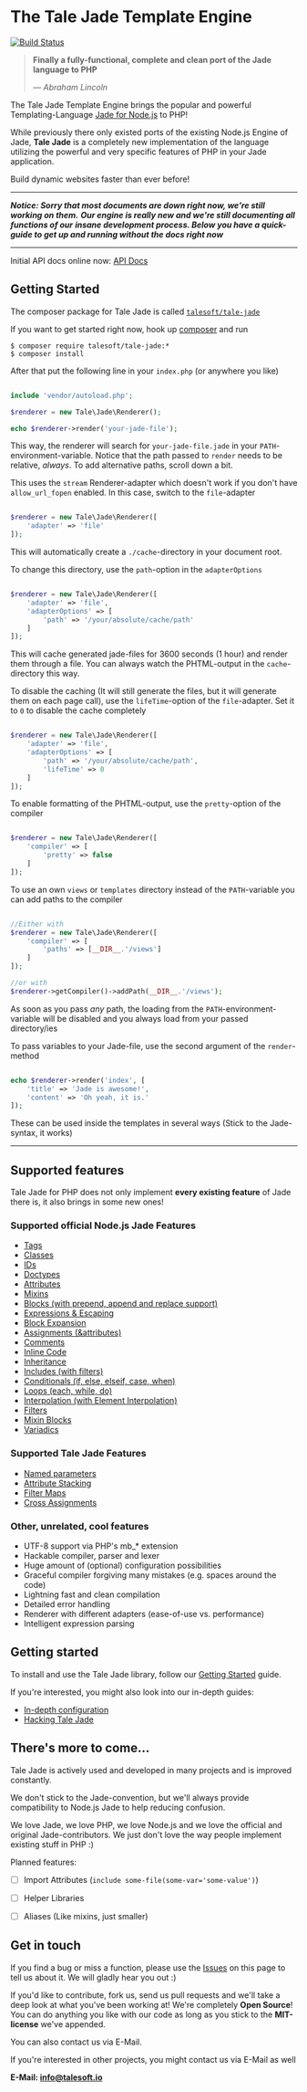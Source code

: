 

# The Tale Jade Template Engine

[![Build Status](https://travis-ci.org/Talesoft/tale-jade.svg?branch=master)](https://travis-ci.org/Talesoft/tale-jade)


> **Finally a fully-functional, complete and clean port of the Jade language to PHP**
>
> *— Abraham Lincoln*


The Tale Jade Template Engine brings the popular and powerful Templating-Language [Jade for Node.js](http://jade-lang.com) to PHP!

While previously there only existed ports of the existing Node.js Engine of Jade, **Tale Jade** is a completely new
implementation of the language utilizing the powerful and very specific features of PHP in your Jade application.

Build dynamic websites faster than ever before!


---


***Notice: Sorry that most documents are down right now, we're still working on them.***
***Our engine is really new and we're still documenting all functions of our***
***insane development process. Below you have a quick-guide to get up and running without the docs right now***


---


Initial API docs online now: [API Docs](http://jade.talesoft.io/docs)

## Getting Started

The composer package for Tale Jade is called [`talesoft/tale-jade`](https://packagist.org/packages/talesoft/tale-jade)

If you want to get started right now, hook up [composer](https://getcomposer.org/) and run

```
$ composer require talesoft/tale-jade:*
$ composer install
```

After that put the following line in your `index.php` (or anywhere you like)

```php

include 'vendor/autoload.php';

$renderer = new Tale\Jade\Renderer();

echo $renderer->render('your-jade-file');
```

This way, the renderer will search for `your-jade-file.jade` in your `PATH`-environment-variable.
Notice that the path passed to `render` needs to be relative, *always*.
To add alternative paths, scroll down a bit.

This uses the `stream` Renderer-adapter which doesn't work if you don't have `allow_url_fopen` enabled.
In this case, switch to the `file`-adapter

```php

$renderer = new Tale\Jade\Renderer([
    'adapter' => 'file'
]);
```

This will automatically create a `./cache`-directory in your document root.

To change this directory, use the `path`-option in the `adapterOptions`

```php

$renderer = new Tale\Jade\Renderer([
    'adapter' => 'file',
    'adapterOptions' => [
        'path' => '/your/absolute/cache/path'
    ]
]);
```


This will cache generated jade-files for 3600 seconds (1 hour) and render them through a file.
You can always watch the PHTML-output in the `cache`-directory this way.

To disable the caching (It will still generate the files, but it will generate them on each page call),
use the `lifeTime`-option of the `file`-adapter. Set it to `0` to disable the cache completely

```php

$renderer = new Tale\Jade\Renderer([
    'adapter' => 'file',
    'adapterOptions' => [
        'path' => '/your/absolute/cache/path',
        'lifeTime' => 0
    ]
]);
```


To enable formatting of the PHTML-output, use the `pretty`-option of the compiler

```php

$renderer = new Tale\Jade\Renderer([
    'compiler' => [
        'pretty' => false
    ]
]);
```

To use an own `views` or `templates` directory instead of the `PATH`-variable you can add paths to the compiler

```php

//Either with
$renderer = new Tale\Jade\Renderer([
    'compiler' => [
        'paths' => [__DIR__.'/views']
    ]
]);

//or with
$renderer->getCompiler()->addPath(__DIR__.'/views');
```

As soon as you pass *any* path, the loading from the `PATH`-environment-variable will be disabled and you
always load from your passed directory/ies

To pass variables to your Jade-file, use the second argument of the `render`-method

```php

echo $renderer->render('index', [
    'title' => 'Jade is awesome!',
    'content' => 'Oh yeah, it is.'
]);
```

These can be used inside the templates in several ways (Stick to the Jade-syntax, it works)


---


## Supported features

Tale Jade for PHP does not only implement **every existing feature** of Jade there is, it also brings in some new ones!

### Supported official Node.js Jade Features
- [Tags](http://jade.talesoft.io/examples/tags)
- [Classes](http://jade.talesoft.io/examples/classes)
- [IDs](http://jade.talesoft.io/examples/ids)
- [Doctypes](http://jade.talesoft.io/examples/doctypes)
- [Attributes](http://jade.talesoft.io/examples/attributes)
- [Mixins](http://jade.talesoft.io/examples/mixins)
- [Blocks (with prepend, append and replace support)](http://jade.talesoft.io/examples/blocks)
- [Expressions & Escaping](http://jade.talesoft.io/examples/expressions)
- [Block Expansion](http://jade.talesoft.io/examples/block-expansion)
- [Assignments (&attributes)](http://jade.talesoft.io/examples/assignments)
- [Comments](http://jade.talesoft.io/examples/comments)
- [Inline Code](http://jade.talesoft.io/examples/code)
- [Inheritance](http://jade.talesoft.io/examples/inheritance)
- [Includes (with filters)](http://jade.talesoft.io/examples/includes)
- [Conditionals (if, else, elseif, case, when)](http://jade.talesoft.io/examples/conditionals)
- [Loops (each, while, do)](http://jade.talesoft.io/examples/loops)
- [Interpolation (with Element Interpolation)](http://jade.talesoft.io/examples/interpolation)
- [Filters](http://jade.talesoft.io/examples/filters)
- [Mixin Blocks](http://jade.talesoft.io/examples/mixin-blocks)
- [Variadics](http://jade.talesoft.io/examples/variadics)


### Supported Tale Jade Features
- [Named parameters](http://jade.talesoft.io/examples/named-parameters)
- [Attribute Stacking](http://jade.talesoft.io/examples/attribute-stacking)
- [Filter Maps](http://jade.talesoft.io/examples/filter-map)
- [Cross Assignments](http://jade.talesoft.io/examples/cross-assignments)


### Other, unrelated, cool features

- UTF-8 support via PHP's mb_* extension
- Hackable compiler, parser and lexer
- Huge amount of (optional) configuration possibilities
- Graceful compiler forgiving many mistakes (e.g. spaces around the code)
- Lightning fast and clean compilation
- Detailed error handling
- Renderer with different adapters (ease-of-use vs. performance)
- Intelligent expression parsing



## Getting started

To install and use the Tale Jade library, follow our [Getting Started](http://jade.talesoft.io/getting-started) guide.

If you're interested, you might also look into our in-depth guides:

- [In-depth configuration](http://jade.talesoft.io/configuration)
- [Hacking Tale Jade](http://jade.talesoft.io/hacking)



## There's more to come...

Tale Jade is actively used and developed in many projects and is improved constantly.

We don't stick to the Jade-convention, but we'll always provide compatibility to Node.js Jade to
help reducing confusion.

We love Jade, we love PHP, we love Node.js and we love the official and original Jade-contributors.
We just don't love the way people implement existing stuff in PHP :)

Planned features:
- [ ] Import Attributes (`include some-file(some-var='some-value')`)
- [ ] Helper Libraries
- [ ] Aliases (Like mixins, just smaller)



## Get in touch

If you find a bug or miss a function, please use the [Issues](https://github.com/Talesoft/tale-jade/issues) on this page
to tell us about it. We will gladly hear you out :)

If you'd like to contribute, fork us, send us pull requests and we'll take a deep look at what you've been working at!
We're completely **Open Source**! You can do anything you like with our code as long as you stick to the
**MIT-license** we've appended.

You can also contact us via E-Mail.

If you're interested in other projects, you might contact us via E-Mail as well

**E-Mail: [info@talesoft.io](mailto:info@talesoft.io)**

